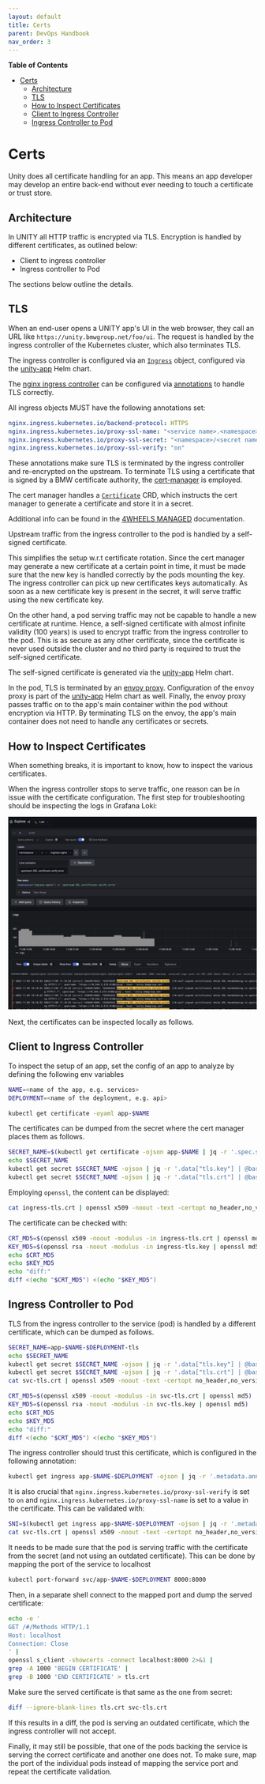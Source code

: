```yaml
---
layout: default
title: Certs
parent: DevOps Handbook
nav_order: 3
---
```


**Table of Contents**

<!-- START doctoc generated TOC please keep comment here to allow auto update -->
<!-- DON'T EDIT THIS SECTION, INSTEAD RE-RUN doctoc TO UPDATE -->

- [Certs](#certs)
  - [Architecture](#architecture)
  - [TLS](#tls)
  - [How to Inspect Certificates](#how-to-inspect-certificates)
  - [Client to Ingress Controller](#client-to-ingress-controller)
  - [Ingress Controller to Pod](#ingress-controller-to-pod)

<!-- END doctoc generated TOC please keep comment here to allow auto update -->

# Certs

Unity does all certificate handling for an app. This means an app developer may develop an entire back-end without
ever needing to touch a certificate or trust store.

## Architecture

In UNITY all HTTP traffic is encrypted via TLS. Encryption is handled by different certificates, as outlined below:

* Client to ingress controller
* Ingress controller to Pod

The sections below outline the details.

## TLS

When an end-user opens a UNITY app's UI in the web browser, they call an URL like `https://unity.bmwgroup.net/foo/ui`.
The request is handled by the ingress controller of the Kubernetes cluster, which also terminates TLS.

The ingress controller is configured via
an [`Ingress`](https://kubernetes.io/docs/concepts/services-networking/ingress/) object, configured via the
[unity-app](https://atc-github.azure.cloud.bmw/UNITY/unity-helm-charts/tree/main/charts/unity-app) Helm chart.

The [nginx ingress controller](https://github.com/kubernetes/ingress-nginx) can be configured
via [annotations](https://github.com/kubernetes/ingress-nginx/blob/main/docs/user-guide/nginx-configuration/annotations.md)
to handle TLS correctly.

All ingress objects MUST have the following annotations set:

```yaml
nginx.ingress.kubernetes.io/backend-protocol: HTTPS
nginx.ingress.kubernetes.io/proxy-ssl-name: "<service name>.<namespace>.svc.cluster.local"
nginx.ingress.kubernetes.io/proxy-ssl-secret: "<namespace>/<secret name>"
nginx.ingress.kubernetes.io/proxy-ssl-verify: "on"
```

These annotations make sure TLS is terminated by the ingress controller and re-encrypted on the upstream.
To terminate TLS using a certificate that is signed by a BMW certificate authority,
the [cert-manager](https://cert-manager.io) is employed.

The cert manager handles a [`Certificate`](https://cert-manager.io/docs/usage/certificate/) CRD, which instructs the
cert manager to generate a certificate and store it in a secret.

Additional info can be found in
the [4WHEELS MANAGED](https://developer.bmwgroup.net/docs/4wheels-managed/applications_integration/certificates/)
documentation.

Upstream traffic from the ingress controller to the pod is handled by a self-signed certificate.

This simplifies the setup w.r.t certificate rotation. Since the cert manager may generate a new certificate at a certain
point in time, it must be made sure that the new key is handled correctly by the pods mounting the key.
The ingress controller can pick up new certificates keys automatically. As soon as a new certificate key is present in
the secret, it will serve traffic using the new certificate key.

On the other hand, a pod serving traffic may not be capable to handle a new certificate at runtime. Hence, a self-signed
certificate with almost infinite validity (100 years) is used to encrypt traffic from the ingress controller to the pod.
This is as secure as any other certificate, since the certificate is never used outside the cluster and no third party
is required to trust the self-signed certificate.

The self-signed certificate is generated via the
[unity-app](https://atc-github.azure.cloud.bmw/UNITY/unity-helm-charts/tree/main/charts/unity-app) Helm chart.

In the pod, TLS is terminated by an [envoy proxy](https://www.envoyproxy.io).
Configuration of the envoy proxy is part of the
[unity-app](https://atc-github.azure.cloud.bmw/UNITY/unity-helm-charts/tree/main/charts/unity-app) Helm chart as well.
Finally, the envoy proxy passes traffic on to the app's main container within the pod without encryption via HTTP.
By terminating TLS on the envoy, the app's main container does not need to handle any certificates or secrets.

## How to Inspect Certificates

When something breaks, it is important to know, how to inspect the various certificates.

When the ingress controller stops to serve traffic, one reason can be in issue with the certificate configuration.
The first step for troubleshooting should be inspecting the logs in Grafana Loki:

![](../assets/Loki-SSL-certificate-veryfy-error-Screenshot.png)

Next, the certificates can be inspected locally as follows.

## Client to Ingress Controller

To inspect the setup of an app, set the config of an app to analyze by defining the following env variables

```bash
NAME=<name of the app, e.g. services>
DEPLOYMENT=<name of the deployment, e.g. api>
```

```bash
kubectl get certificate -oyaml app-$NAME
```

The certificates can be dumped from the secret where the cert manager places them as follows.

```bash
SECRET_NAME=$(kubectl get certificate -ojson app-$NAME | jq -r '.spec.secretName')
echo $SECRET_NAME
kubectl get secret $SECRET_NAME -ojson | jq -r '.data["tls.key"] | @base64d'  > ingress-tls.key
kubectl get secret $SECRET_NAME -ojson | jq -r '.data["tls.crt"] | @base64d'  > ingress-tls.crt
```

Employing `openssl`, the content can be displayed:

```bash
cat ingress-tls.crt | openssl x509 -noout -text -certopt no_header,no_version,no_serial,no_signame,no_issuer,no_pubkey,no_sigdump,no_aux
```

The certificate can be checked with:

```bash
CRT_MD5=$(openssl x509 -noout -modulus -in ingress-tls.crt | openssl md5)
KEY_MD5=$(openssl rsa -noout -modulus -in ingress-tls.key | openssl md5)
echo $CRT_MD5
echo $KEY_MD5
echo "diff:"
diff <(echo "$CRT_MD5") <(echo "$KEY_MD5")
```

## Ingress Controller to Pod

TLS from the ingress controller to the service (pod) is handled by a different certificate, which can be dumped as
follows.

```bash
SECRET_NAME=app-$NAME-$DEPLOYMENT-tls
echo $SECRET_NAME
kubectl get secret $SECRET_NAME -ojson | jq -r '.data["tls.key"] | @base64d'  > svc-tls.key
kubectl get secret $SECRET_NAME -ojson | jq -r '.data["tls.crt"] | @base64d'  > svc-tls.crt
cat svc-tls.crt | openssl x509 -noout -text -certopt no_header,no_version,no_serial,no_signame,no_issuer,no_pubkey,no_sigdump,no_aux
```

```bash
CRT_MD5=$(openssl x509 -noout -modulus -in svc-tls.crt | openssl md5)
KEY_MD5=$(openssl rsa -noout -modulus -in svc-tls.key | openssl md5)
echo $CRT_MD5
echo $KEY_MD5
echo "diff:"
diff <(echo "$CRT_MD5") <(echo "$KEY_MD5")
```

The ingress controller should trust this certificate, which is configured in the following annotation:

```bash
kubectl get ingress app-$NAME-$DEPLOYMENT -ojson | jq -r '.metadata.annotations["nginx.ingress.kubernetes.io/proxy-ssl-secret"]'
```

It is also crucial that `nginx.ingress.kubernetes.io/proxy-ssl-verify` is set to `on`
and `nginx.ingress.kubernetes.io/proxy-ssl-name` is set to a value in the certificate. This can be validated with:

```bash
SNI=$(kubectl get ingress app-$NAME-$DEPLOYMENT -ojson | jq -r '.metadata.annotations["nginx.ingress.kubernetes.io/proxy-ssl-name"]')
cat svc-tls.crt | openssl x509 -noout -text -certopt no_header,no_version,no_serial,no_signame,no_issuer,no_pubkey,no_sigdump,no_aux | grep $SNI
```

It needs to be made sure that the pod is serving traffic with the certificate from the secret (and not using an
outdated certificate).
This can be done by mapping the port of the service to localhost

```bash
kubectl port-forward svc/app-$NAME-$DEPLOYMENT 8000:8000
```

Then, in a separate shell connect to the mapped port and dump the served certificate:

```bash
echo -e '
GET /#/Methods HTTP/1.1
Host: localhost
Connection: Close
' |
openssl s_client -showcerts -connect localhost:8000 2>&1 |
grep -A 1000 'BEGIN CERTIFICATE' |
grep -B 1000 'END CERTIFICATE' > tls.crt
```

Make sure the served certificate is that same as the one from secret:

```bash
diff --ignore-blank-lines tls.crt svc-tls.crt
```

If this results in a diff, the pod is serving an outdated certificate, which the ingress controller will not accept.

Finally, it may still be possible, that one of the pods backing the service is serving the correct certificate and
another one does not. To make sure, map the port of the individual pods instead of mapping the service port and repeat
the certificate validation.
